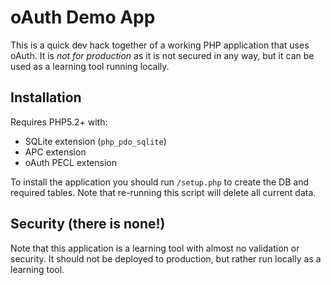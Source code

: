oAuth Demo App
==============

This is a quick dev hack together of a working PHP application that uses
oAuth. It is *not for production* as it is not secured in any way, but it can be
used as a learning tool running locally.

Installation
------------

Requires PHP5.2+ with:

* SQLite extension (`php_pdo_sqlite`)
* APC extension
* oAuth PECL extension

To install the application you should run `/setup.php` to create the DB and required tables.
Note that re-running this script will delete all current data.

Security (there is none!)
-------------------------

Note that this application is a learning tool with almost no validation or
security. It should not be deployed to production, but rather run locally as
a learning tool.